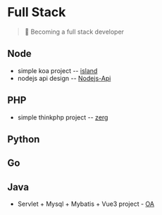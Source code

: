 # Full Stack
> 🚀 Becoming a full stack developer

## Node
- simple koa project -- [island](./island/README.md)
- nodejs api design -- [Nodejs-Api](./nodejs-course/README.md)

## PHP
- simple thinkphp project -- [zerg](./zerg/README.md)

## Python

## Go

## Java
- Servlet + Mysql + Mybatis + Vue3 project - [OA](./oa/)
